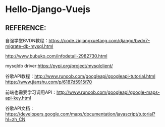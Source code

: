 # Hello-Django-Vuejs

## REFERENCE:

自强学堂BVDN教程：https://code.ziqiangxuetang.com/django/bvdn7-migrate-db-mysql.html

http://www.bubuko.com/infodetail-2982730.html

mysqldb driver:https://pypi.org/project/mysqlclient/

谷歌API教程：http://www.runoob.com/googleapi/googleapi-tutorial.html
https://www.jianshu.com/p/6187d5915f70


前端也需要学习调用API：http://www.runoob.com/googleapi/google-maps-api-key.html

谷歌API文档：https://developers.google.com/maps/documentation/javascript/tutorial?hl=zh_CN